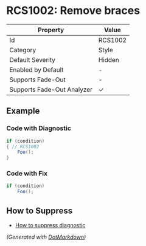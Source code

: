 # RCS1002: Remove braces

| Property                    | Value    |
| --------------------------- | -------- |
| Id                          | RCS1002  |
| Category                    | Style    |
| Default Severity            | Hidden   |
| Enabled by Default          | \-       |
| Supports Fade\-Out          | \-       |
| Supports Fade\-Out Analyzer | &#x2713; |

## Example

### Code with Diagnostic

```csharp
if (condition)
{ // RCS1002
    Foo();
}
```

### Code with Fix

```csharp
if (condition)
    Foo();
```

## How to Suppress

* [How to suppress diagnostic](../HowToConfigureAnalyzers#HowToSupressDiagnostic.md)

*\(Generated with [DotMarkdown](http://github.com/JosefPihrt/DotMarkdown)\)*